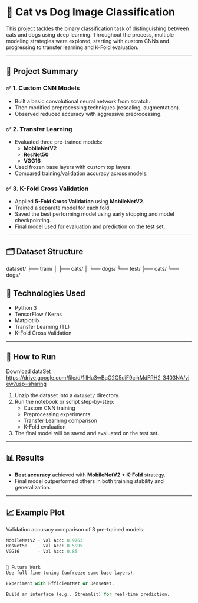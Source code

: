 # 🧠 Cat vs Dog Image Classification

This project tackles the binary classification task of distinguishing between cats and dogs using deep learning. Throughout the process, multiple modeling strategies were explored, starting with custom CNNs and progressing to transfer learning and K-Fold evaluation.

---

## 📌 Project Summary

### ✅ 1. Custom CNN Models
- Built a basic convolutional neural network from scratch.
- Then modified preprocessing techniques (rescaling, augmentation).
- Observed reduced accuracy with aggressive preprocessing.

### ✅ 2. Transfer Learning
- Evaluated three pre-trained models:
  - **MobileNetV2**
  - **ResNet50**
  - **VGG16**
- Used frozen base layers with custom top layers.
- Compared training/validation accuracy across models.

### ✅ 3. K-Fold Cross Validation
- Applied **5-Fold Cross Validation** using **MobileNetV2**.
- Trained a separate model for each fold.
- Saved the best performing model using early stopping and model checkpointing.
- Final model used for evaluation and prediction on the test set.

---

## 🗂️ Dataset Structure
dataset/
├── train/
│ ├── cats/
│ └── dogs/
└── test/
├── cats/
└── dogs/



## 🧪 Technologies Used

- Python 3
- TensorFlow / Keras
- Matplotlib
- Transfer Learning (TL)
- K-Fold Cross Validation

---

## 🚀 How to Run
Download dataSet https://drive.google.com/file/d/1ilHu3wBqO2C5diF9cihMdFRH2_3403NA/view?usp=sharing
1. Unzip the dataset into a `dataset/` directory.
2. Run the notebook or script step-by-step:
   - Custom CNN training
   - Preprocessing experiments
   - Transfer Learning comparison
   - K-Fold evaluation
3. The final model will be saved and evaluated on the test set.

---

## 📊 Results

- **Best accuracy** achieved with **MobileNetV2 + K-Fold** strategy.
- Final model outperformed others in both training stability and generalization.

---

## 📈 Example Plot

Validation accuracy comparison of 3 pre-trained models:

```python
MobileNetV2 - Val Acc: 0.9763
ResNet50    - Val Acc: 0.5995
VGG16       - Val Acc: 0.85


📌 Future Work
Use full fine-tuning (unfreeze some base layers).

Experiment with EfficientNet or DenseNet.

Build an interface (e.g., Streamlit) for real-time prediction.








